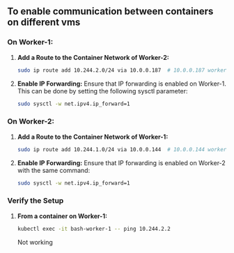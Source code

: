 ## To enable communication between containers on different vms
### On Worker-1:
1. **Add a Route to the Container Network of Worker-2:**
   ```bash
   sudo ip route add 10.244.2.0/24 via 10.0.0.187  # 10.0.0.187 worker-2 PrivateIP
   ```

2. **Enable IP Forwarding:**
   Ensure that IP forwarding is enabled on Worker-1. This can be done by setting the following sysctl parameter:
   ```bash
   sudo sysctl -w net.ipv4.ip_forward=1
   ```

### On Worker-2:
1. **Add a Route to the Container Network of Worker-1:**
   ```bash
   sudo ip route add 10.244.1.0/24 via 10.0.0.144  # 10.0.0.144 worker-1 Private Ip
   ```

2. **Enable IP Forwarding:**
   Ensure that IP forwarding is enabled on Worker-2 with the same command:
   ```bash
   sudo sysctl -w net.ipv4.ip_forward=1
   ```

### Verify the Setup
1. **From a container on Worker-1:**
   ```bash
   kubectl exec -it bash-worker-1 -- ping 10.244.2.2
   ```

   Not working
